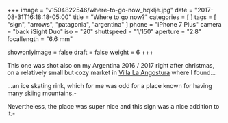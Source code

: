+++
image = "v1504822546/where-to-go-now_hqklje.jpg"
date = "2017-08-31T16:18:18-05:00"
title = "Where to go now?"
categories = [  ]
tags = [ "sign", "arrows", "patagonia", "argentina" ]
phone = "iPhone 7 Plus"
camera = "back iSight Duo"
iso = "20"
shuttspeed = "1/150"
aperture = "2.8"
focallength = "6.6 mm"

showonlyimage = false
draft = false
weight = 6
+++

This one was shot also on my Argentina 2016 / 2017 right after christmas, on a relatively small but cozy market in [Villa La Angostura][1] where I found...
<!--more-->

...an ice skating rink, which for me was odd for a place known for having many skiing mountains.-

Nevertheless, the place was super nice and this sign was a nice addition to it.-

[1]: https://en.wikipedia.org/wiki/Villa_La_Angostura